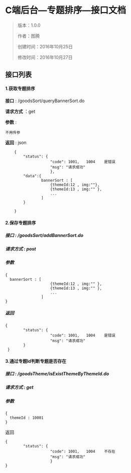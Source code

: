 # C端后台—专题排序—接口文档

> 版本：1.0.0
>
> 作者：图腾
>
> 创建时间：2016年10月25日
>
> 修改时间：2016年10月27日

## 接口列表

#### 1.获取专题排序

**接口** :     /goodsSort/queryBannerSort.do

**请求方式**  ：get

**参数** : 

``` 
不用传参
```

**返回** :
json

``` 
	{
        "status": {
                    "code": 1001,   1004    是错误
                    "msg": "请求成功"
                    },
        "data":{ 
        		bannerSort : [
        			{themeId:12 , img:""},
        			{themeId:13 , img:"" },
        			...
        		] 
        }
        	
    }	
```

#### 2.保存专题排序

##### 接口  :  /goodsSort/addBannerSort.do

##### 请求方式  :  post

##### 参数 

```
{
  bannerSort : [
        			{themeId:12 , img:"" },
        			{themeId:13 , img:"" },
        			...
        		] 
}
```

##### 返回

```
{
        "status": {
                    "code": 1001,   1004    是错误
                    "msg": "请求成功"
        }
 }	
```

#### 3.通过专题Id判断专题是否存在

##### 接口  :  /goodsTheme/isExistThemeByThemeId.do

##### 请求方式  :  get

##### 参数

```
{
  themeId : 10001
}
```

返回

```
{
        "status": {
                    "code": 1001,   1004    不存在
                    "msg": "请求成功"
                    }
}	
```

##### 
